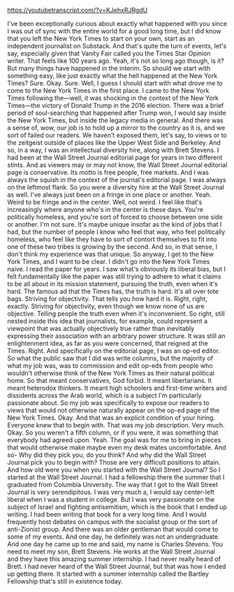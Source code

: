 https://youtubetranscript.com/?v=KJehxRJRgdU

 I've been exceptionally curious about exactly what happened with you since I was out of sync with the entire world for a good long time, but I did know that you left the New York Times to start on your own, start as an independent journalist on Substack. And that's quite the turn of events, let's say, especially given that Vanity Fair called you the Times Star Opinion writer. That feels like 100 years ago. Yeah, it's not so long ago though, is it? But many things have happened in the interim. So should we start with something easy, like just exactly what the hell happened at the New York Times? Sure. Okay. Sure. Well, I guess I should start with what drove me to come to the New York Times in the first place. I came to the New York Times following the—well, it was shocking in the context of the New York Times—the victory of Donald Trump in the 2016 election. There was a brief period of soul-searching that happened after Trump won, I would say inside the New York Times, but inside the legacy media in general. And there was a sense of, wow, our job is to hold up a mirror to the country as it is, and we sort of failed our readers. We haven't exposed them, let's say, to views or to the zeitgeist outside of places like the Upper West Side and Berkeley. And so, in a way, I was an intellectual diversity hire, along with Brett Stevens. I had been at the Wall Street Journal editorial page for years in two different stints. And as viewers may or may not know, the Wall Street Journal editorial page is conservative. Its motto is free people, free markets. And I was always the squish in the context of the journal's editorial page. I was always on the leftmost flank. So you were a diversity hire at the Wall Street Journal as well. I've always just been on a fringe in one place or another. Yeah. Weird to be fringe and in the center. Well, not weird. I feel like that's increasingly where anyone who's in the center is these days. You're politically homeless, and you're sort of forced to choose between one side or another. I'm not sure. It's maybe unique insofar as the kind of jobs that I had, but the number of people I know who feel that way, who feel politically homeless, who feel like they have to sort of contort themselves to fit into one of these two tribes is growing by the second. And so, in that sense, I don't think my experience was that unique. So anyway, I get to the New York Times, and I want to be clear. I didn't go into the New York Times naive. I read the paper for years. I saw what's obviously its liberal bias, but I felt fundamentally like the paper was still trying to adhere to what it claims to be all about in its mission statement, pursuing the truth, even when it's hard. The famous ad that the Times has, the truth is hard. It's all over tote bags. Striving for objectivity. That tells you how hard it is. Right, right, exactly. Striving for objectivity, even though we know none of us are objective. Telling people the truth even when it's inconvenient. So right, still nested inside this idea that journalists, for example, could represent a viewpoint that was actually objectively true rather than inevitably expressing their association with an arbitrary power structure. It was still an enlightenment idea, as far as you were concerned, that reigned at the Times. Right. And specifically on the editorial page, I was an op-ed editor. So what the public saw that I did was write columns, but the majority of what my job was, was to commission and edit op-eds from people who wouldn't otherwise think of the New York Times as their natural political home. So that meant conservatives, God forbid. It meant libertarians. It meant heterodox thinkers. It meant high schoolers and first-time writers and dissidents across the Arab world, which is a subject I'm particularly passionate about. So my job was specifically to expose our readers to views that would not otherwise naturally appear on the op-ed page of the New York Times. Okay. And that was an explicit condition of your hiring. Everyone knew that to begin with. That was my job description. Very much. Okay. So you weren't a fifth column, or if you were, it was something that everybody had agreed upon. Yeah. The goal was for me to bring in pieces that would otherwise make maybe even my desk mates uncomfortable. And so- Why did they pick you, do you think? And why did the Wall Street Journal pick you to begin with? Those are very difficult positions to attain. And how old were you when you started with the Wall Street Journal? So I started at the Wall Street Journal. I had a fellowship there the summer that I graduated from Columbia University. The way that I got to the Wall Street Journal is very serendipitous. I was very much a, I would say center-left liberal when I was a student in college. But I was very passionate on the subject of Israel and fighting antisemitism, which is the book that I ended up writing. I had been writing that book for a very long time. And I would frequently host debates on campus with the socialist group or the sort of anti-Zionist group. And there was an older gentleman that would come to some of my events. And one day, he definitely was not an undergraduate. And one day he came up to me and said, my name is Charles Stevens. You need to meet my son, Brett Stevens. He works at the Wall Street Journal and they have this amazing summer internship. I had never really heard of Brett. I had never heard of the Wall Street Journal, but that was how I ended up getting there. It started with a summer internship called the Bartley Fellowship that's still in existence today.